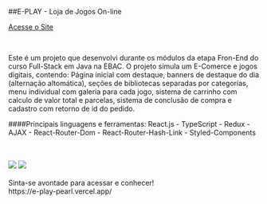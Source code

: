 ##E-PLAY - Loja de Jogos On-line

[Acesse o Site](https://e-play-pearl.vercel.app/)

<br/>

Este é um projeto que desenvolvi durante os módulos da etapa Fron-End do curso Full-Stack em Java na EBAC.
O projeto simula um E-Comerce e jogos digitais, contendo: Página inicial com destaque, banners de destaque do dia (alternação altomática),
seções de bibliotecas separadas por categorias, menu individual com galeria para cada jogo, sistema de carrinho com calculo de valor total
e parcelas, sistema de conclusão de compra e cadastro com retorno de id do pedido.

####Principais linguagens e ferramentas:
React.js - TypeScript - Redux - AJAX - React-Router-Dom - React-Router-Hash-Link - Styled-Components

<br/>
<br/>

<img src="https://servidor-estatico-tawny.vercel.app/home_eplay" />
<img src="https://servidor-estatico-tawny.vercel.app/products_eplay.png" />

<br/>
<br/>
Sinta-se avontade para acessar e conhecer! <br/>
https://e-play-pearl.vercel.app/
